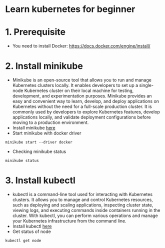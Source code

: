 # Learn kubernetes for beginner

# 1. Prerequisite

- You need to install Docker: https://docs.docker.com/engine/install/

# 2. Install minikube

- Minikube is an open-source tool that allows you to run and manage Kubernetes clusters locally. It enables developers to set up a single-node Kubernetes cluster on their local machine for testing, development, and experimentation purposes. Minikube provides an easy and convenient way to learn, develop, and deploy applications on Kubernetes without the need for a full-scale production cluster. It is commonly used by developers to explore Kubernetes features, develop applications locally, and validate deployment configurations before moving to a production environment.
- Install minikube [here](https://minikube.sigs.k8s.io/docs/start/)
- Start minikube with docker driver

```
minikube start --driver docker
```

- Checking minikube status

```
minikube status
```

# 3. Install kubectl

- kubectl is a command-line tool used for interacting with Kubernetes clusters. It allows you to manage and control Kubernetes resources, such as deploying and scaling applications, inspecting cluster state, viewing logs, and executing commands inside containers running in the cluster. With kubectl, you can perform various operations and manage your Kubernetes infrastructure from the command line.
- Install kubectl [here](https://kubernetes.io/docs/tasks/tools/)
- Get status of node

```
kubectl get node
```
